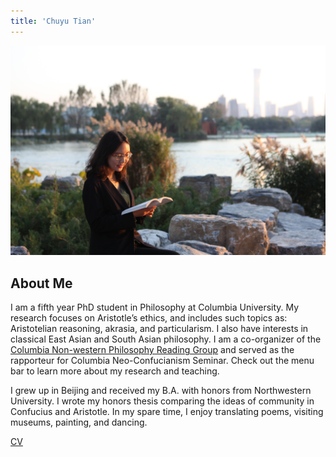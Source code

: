 ```yaml
---
title: 'Chuyu Tian'
---
```


![Reading by the Hudson](/IMG_2340.jpg)

## About Me

I am a fifth year PhD student in Philosophy at Columbia University. My research focuses on Aristotle’s ethics, and includes such topics as: Aristotelian reasoning, akrasia, and particularism. I also have interests in classical East Asian and South Asian philosophy. I am a co-organizer of the [Columbia Non-western Philosophy Reading Group](https://nonwesternphilosophy.wordpress.com) and served as the rapporteur for Columbia Neo-Confucianism Seminar. Check out the menu bar to learn more about my research and teaching.

I grew up in Beijing and received my B.A. with honors from Northwestern University. I wrote my honors thesis comparing the ideas of community in Confucius and Aristotle. In my spare time, I enjoy translating poems, visiting museums, painting, and dancing.

[CV](http://chuyutian.com/cv/)
